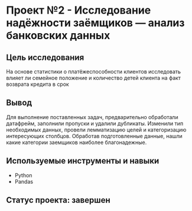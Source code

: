 # Проект №2 - Исследование надёжности заёмщиков — анализ банковских данных

## Цель исследования 
На основе статистики о платёжеспособности клиентов исследовать влияет ли семейное положение и количество детей клиента на факт возврата кредита в срок

## Вывод

Для выполнение поставленных задач, предварительно обработали датафрейм, заполнили пропуски и удалили дубликаты. Изменили тип необходимых данных, провели лемматизацию целей и категоризацию интересующих столбцов.
Обработав подготовленные данные, нашли какие категории заемщиков наиболее благонадежные.

## Используемые инструменты и навыки
* Python
* Pandas

## Статус проекта: завершен
